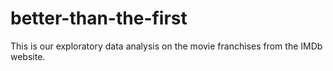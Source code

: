# better-than-the-first
This is our exploratory data analysis on the movie franchises from the IMDb website. 
